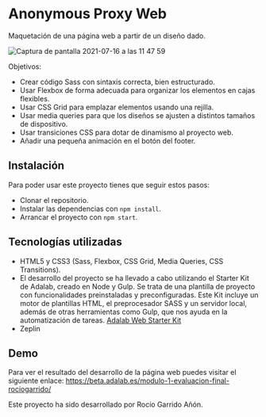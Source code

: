 # Anonymous Proxy Web

Maquetación de una página web a partir de un diseño dado. 

![Captura de pantalla 2021-07-16 a las 11 47 59](https://user-images.githubusercontent.com/77678575/125928570-d249b4e3-c415-40d0-ac87-ba5707bea501.png)

Objetivos:

- Crear código Sass con sintaxis correcta, bien estructurado.
- Usar Flexbox de forma adecuada para organizar los elementos en cajas flexibles.
- Usar CSS Grid para emplazar elementos usando una rejilla.
- Usar media queries para que los diseños se ajusten a distintos tamaños de dispositivo.
- Usar transiciones CSS para dotar de dinamismo al proyecto web.
- Añadir una pequeña animación en el botón del footer.

## Instalación

Para poder usar este proyecto tienes que seguir estos pasos:

- Clonar el repositorio.
- Instalar las dependencias con ```npm install```.
- Arrancar el proyecto con ```npm start```.

## Tecnologías utilizadas

- HTML5 y CSS3 (Sass, Flexbox, CSS Grid, Media Queries, CSS Transitions).
- El desarrollo del proyecto se ha llevado a cabo utilizando el Starter Kit de Adalab, creado en Node y Gulp. Se trata de una plantilla de proyecto con funcionalidades preinstaladas y preconfiguradas. Este Kit incluye un motor de plantillas HTML, el preprocesador SASS y un servidor local, además de otras herramientas como Gulp, que nos ayuda en la automatización de tareas. [Adalab Web Starter Kit](https://github.com/Adalab/adalab-web-starter-kit)
- Zeplin

## Demo

Para ver el resultado del desarrollo de la página web puedes visitar el siguiente enlace: https://beta.adalab.es/modulo-1-evaluacion-final-rociogarrido/

Este proyecto ha sido desarrollado por Rocío Garrido Añón.
